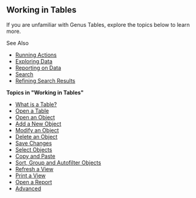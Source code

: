 ## Working in Tables

If you are unfamiliar with Genus Tables, explore the topics below to learn more.

See Also

*   [Running Actions](../running-actions/index.md)
*   [Exploring Data](../../search-and-refine/exploring-data.md)
*   [Reporting on Data](../../analyze-report-and-discover/index.md)
*   [Search](../../search-and-refine/index.md)
*   [Refining Search Results](../../search-and-refine/refining-search-results.md)

**Topics in "Working in Tables"**
* [What is a Table?](what-is-a-table.md)
* [Open a Table](open-a-table.md)
* [Open an Object](open-an-object.md)
* [Add a New Object](../working-in-forms/advanced/add-a-new-object.md)
* [Modify an Object](modify-an-object.md)
* [Delete an Object](delete-an-object.md)
* [Save Changes](save-changes.md)
* [Select Objects](select-objects.md)
* [Copy and Paste](copy-and-paste.md)
* [Sort, Group and Autofilter Objects](sort-group-and-autofilter-objects.md)
* [Refresh a View](refresh-a-view.md)
* [Print a View](print-a-view.md)
* [Open a Report](open-a-report.md)
* [Advanced](advanced/advanced.md)